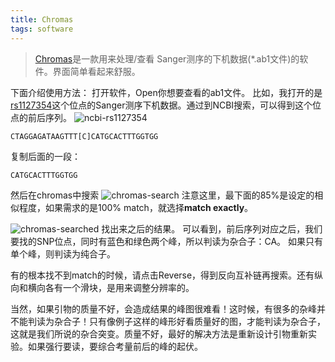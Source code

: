 ```yaml
---
title: Chromas
tags: software
---
```

> [Chromas](http://technelysium.com.au/wp/chromas/)是一款用来处理/查看 Sanger测序的下机数据(\*.ab1文件)的软件。界面简单看起来舒服。

下面介绍使用方法：
打开软件，Open你想要查看的ab1文件。
比如，我打开的是[rs1127354](https://www.ncbi.nlm.nih.gov/projects/SNP/snp_ref.cgi?rs=1127354)这个位点的Sanger测序下机数据。通过到NCBI搜索，可以得到这个位点的前后序列。
![ncbi-rs1127354](https://github.com/pzweuj/pzweuj.github.io/raw/master/downloads/images/ncbi_rs1127354.png)

```
CTAGGAGATAAGTTT[C]CATGCACTTTGGTGG
```
复制后面的一段：
```
CATGCACTTTGGTGG
```

然后在chromas中搜索
![chromas-search](https://github.com/pzweuj/pzweuj.github.io/raw/master/downloads/images/chromas_rs1127354_search.png)
注意这里，最下面的85%是设定的相似程度，如果需求的是100% match，就选择**match exactly**。

![chromas-searched](https://github.com/pzweuj/pzweuj.github.io/raw/master/downloads/images/chromas_rs1127354_searched.png)
找出来之后的结果。
可以看到，前后序列对应之后，我们要找的SNP位点，同时有蓝色和绿色两个峰，所以判读为杂合子：CA。
如果只有单个峰，则判读为纯合子。

有的根本找不到match的时候，请点击Reverse，得到反向互补链再搜索。还有纵向和横向各有一个滑块，是用来调整分辨率的。

当然，如果引物的质量不好，会造成结果的峰图很难看！这时候，有很多的杂峰并不能判读为杂合子！只有像例子这样的峰形好看质量好的图，才能判读为杂合子，这就是我们所说的杂合突变。质量不好，最好的解决方法是重新设计引物重新实验。如果强行要读，要综合考量前后的峰的起伏。